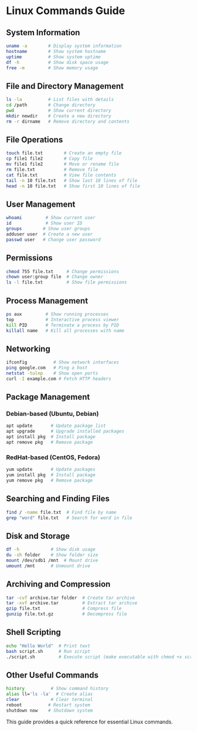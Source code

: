 # Linux Commands Guide

## System Information
```sh
uname -a        # Display system information
hostname        # Show system hostname
uptime          # Show system uptime
df -h           # Show disk space usage
free -m         # Show memory usage
```

## File and Directory Management
```sh
ls -la          # List files with details
cd /path        # Change directory
pwd             # Show current directory
mkdir newdir    # Create a new directory
rm -r dirname   # Remove directory and contents
```

## File Operations
```sh
touch file.txt        # Create an empty file
cp file1 file2        # Copy file
mv file1 file2        # Move or rename file
rm file.txt           # Remove file
cat file.txt          # View file contents
tail -n 10 file.txt   # Show last 10 lines of file
head -n 10 file.txt   # Show first 10 lines of file
```

## User Management
```sh
whoami         # Show current user
id             # Show user ID
groups        # Show user groups
adduser user  # Create a new user
passwd user   # Change user password
```

## Permissions
```sh
chmod 755 file.txt     # Change permissions
chown user:group file  # Change owner
ls -l file.txt         # Show file permissions
```

## Process Management
```sh
ps aux         # Show running processes
top            # Interactive process viewer
kill PID       # Terminate a process by PID
killall name   # Kill all processes with name
```

## Networking
```sh
ifconfig          # Show network interfaces
ping google.com   # Ping a host
netstat -tulnp    # Show open ports
curl -I example.com # Fetch HTTP headers
```

## Package Management
### Debian-based (Ubuntu, Debian)
```sh
apt update       # Update package list
apt upgrade      # Upgrade installed packages
apt install pkg  # Install package
apt remove pkg   # Remove package
```
### RedHat-based (CentOS, Fedora)
```sh
yum update       # Update packages
yum install pkg  # Install package
yum remove pkg   # Remove package
```

## Searching and Finding Files
```sh
find / -name file.txt  # Find file by name
grep "word" file.txt   # Search for word in file
```

## Disk and Storage
```sh
df -h            # Show disk usage
du -sh folder    # Show folder size
mount /dev/sdb1 /mnt  # Mount drive
umount /mnt      # Unmount drive
```

## Archiving and Compression
```sh
tar -cvf archive.tar folder  # Create tar archive
tar -xvf archive.tar         # Extract tar archive
gzip file.txt                # Compress file
gunzip file.txt.gz           # Decompress file
```

## Shell Scripting
```sh
echo "Hello World"  # Print text
bash script.sh      # Run script
./script.sh         # Execute script (make executable with chmod +x script.sh)
```

## Other Useful Commands
```sh
history          # Show command history
alias ll='ls -la'  # Create alias
clear            # Clear terminal
reboot          # Restart system
shutdown now    # Shutdown system
```

This guide provides a quick reference for essential Linux commands.

